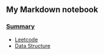 ## My Markdown notebook

### [Summary](SUMMARY.md)
* [Leetcode](Leetcode/README.md)
* [Data Structure](数据结构/README.md)